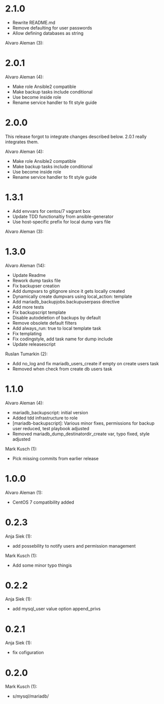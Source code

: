 # 2.1.0


* Rewrite README.md
* Remove defaulting for user passwords
* Allow defining databases as string

Alvaro Aleman (3):
# 2.0.1

Alvaro Aleman (4):

* Make role Ansible2 compatible
* Make backup tasks include conditional
* Use become inside role
* Rename service handler to fit style guide

# 2.0.0

This release forgot to integrate changes described below.
2.0.1 really integrates them.

Alvaro Aleman (4):

* Make role Ansible2 compatible
* Make backup tasks include conditional
* Use become inside role
* Rename service handler to fit style guide

# 1.3.1

* Add envvars for centos/7 vagrant box
* Update TDD functionaltiy from ansible-generator
* Use host-specific prefix for local dump vars file

Alvaro Aleman (3):

# 1.3.0

Alvaro Aleman (14):

* Update Readme
* Rework dump tasks file
* Fix backupser creation
* Add dumpvars to gitignore since it gets locally created
* Dynamically create dumpvars using local_action: template
* Add mariadb_backupjobs.backupuserpass directive
* Add more tests
* Fix backupscript template
* Disable autodeletion of backups by default
* Remove obsolete default filters
* Add always_run: true to local template task
* Fix templating
* Fix codingstyle, add task name for dump include
* Update releasescript

Ruslan Tumarkin (2):

* Add no_log and fix mariadb_users_create if empty on create users task
* Removed when check from create db users task

# 1.1.0

Alvaro Aleman (4):

* mariadb\_backupscript: initial version
* Added tdd infrastructure to role
* [mariadb-backupscript]: Various minor fixes, permissions for backup user reduced, test playbook adjusted
* Removed mariadb\_dump\_destinatordir\_create var, typo fixed, style adjusted

Mark Kusch (1):

* Pick missing commits from earlier release

# 1.0.0

Alvaro Aleman (1):

* CentOS 7 compatibility added

# 0.2.3

Anja Siek (1):

* add possebility to notify users and permission management

Mark Kusch (1):

* Add some minor typo thingis

# 0.2.2

Anja Siek (1):

* add mysql_user value option append_privs

# 0.2.1

Anja Siek (1):

* fix cofiguration

# 0.2.0

Mark Kusch (1):

* s/mysql/mariadb/


<!-- vim: set nofen ts=4 sw=4 et: -->

